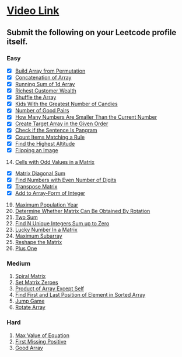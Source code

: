 # [Video Link](https://youtu.be/n60Dn0UsbEk)

## Submit the following on your Leetcode profile itself.

### Easy
- [X] [Build Array from Permutation](https://leetcode.com/problems/build-array-from-permutation/)  
- [X] [Concatenation of Array](https://leetcode.com/problems/concatenation-of-array/)
- [X] [Running Sum of 1d Array](https://leetcode.com/problems/running-sum-of-1d-array/)
- [X] [Richest Customer Wealth](https://leetcode.com/problems/richest-customer-wealth/)
- [X] [Shuffle the Array](https://leetcode.com/problems/shuffle-the-array/)
- [X] [Kids With the Greatest Number of Candies](https://leetcode.com/problems/kids-with-the-greatest-number-of-candies/)
- [X] [Number of Good Pairs](https://leetcode.com/problems/number-of-good-pairs/)
- [X] [How Many Numbers Are Smaller Than the Current Number](https://leetcode.com/problems/how-many-numbers-are-smaller-than-the-current-number/)
- [X] [Create Target Array in the Given Order](https://leetcode.com/problems/create-target-array-in-the-given-order/)
- [X] [Check if the Sentence Is Pangram](https://leetcode.com/problems/check-if-the-sentence-is-pangram/)
- [X] [Count Items Matching a Rule](https://leetcode.com/problems/count-items-matching-a-rule/)
- [X] [Find the Highest Altitude](https://leetcode.com/problems/find-the-highest-altitude/)
- [X] [Flipping an Image](https://leetcode.com/problems/flipping-an-image/)
14. [Cells with Odd Values in a Matrix](https://leetcode.com/problems/cells-with-odd-values-in-a-matrix/)
- [X] [Matrix Diagonal Sum](https://leetcode.com/problems/matrix-diagonal-sum/)
- [X] [Find Numbers with Even Number of Digits](https://leetcode.com/problems/find-numbers-with-even-number-of-digits/)
- [X] [Transpose Matrix](https://leetcode.com/problems/transpose-matrix/)
- [X] [Add to Array-Form of Integer](https://leetcode.com/problems/add-to-array-form-of-integer/)
19. [Maximum Population Year](https://leetcode.com/problems/maximum-population-year/)
20. [Determine Whether Matrix Can Be Obtained By Rotation](https://leetcode.com/problems/determine-whether-matrix-can-be-obtained-by-rotation/)
21. [Two Sum](https://leetcode.com/problems/two-sum/)
22. [Find N Unique Integers Sum up to Zero](https://leetcode.com/problems/find-n-unique-integers-sum-up-to-zero/)
23. [Lucky Number In a Matrix](https://leetcode.com/problems/lucky-numbers-in-a-matrix/)
24. [Maximum Subarray](https://leetcode.com/problems/maximum-subarray/)
25. [Reshape the Matrix](https://leetcode.com/problems/reshape-the-matrix/)
26. [Plus One](https://leetcode.com/problems/plus-one/)

### Medium
1. [Spiral Matrix](https://leetcode.com/problems/spiral-matrix/)
2. [Set Matrix Zeroes](https://leetcode.com/problems/set-matrix-zeroes/)
3. [Product of Array Except Self](https://leetcode.com/problems/product-of-array-except-self/)
4. [Find First and Last Position of Element in Sorted Array](https://leetcode.com/problems/find-first-and-last-position-of-element-in-sorted-array/)
5. [Jump Game](https://leetcode.com/problems/jump-game/)
6. [Rotate Array](https://leetcode.com/problems/rotate-array/)

### Hard
1. [Max Value of Equation](https://leetcode.com/problems/max-value-of-equation/)
2. [First Missing Positive](https://leetcode.com/problems/first-missing-positive/)
3. [Good Array](https://leetcode.com/problems/check-if-it-is-a-good-array/)
